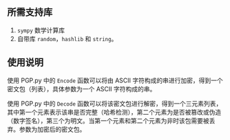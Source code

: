 ## 所需支持库

1. ```sympy``` 数学计算库
2. 自带库 ```random```，```hashlib``` 和 ```string```。



## 使用说明

使用 PGP.py 中的 ```Encode``` 函数可以将由 ASCII 字符构成的串进行加密，得到一个密文包（列表），具体参数为一个 ASCII 字符构成的串。

使用 PGP.py 中的 ```Decode``` 函数可以将该密文包进行解密，得到一个三元素列表，其中第一个元素表示该串是否完整（哈希检测），第二个元素为是否被篡改或伪造（数字签名），第三个为明文。当第一个元素和第二个元素为非时该包需要被丢弃。参数为加密后的密文包。

